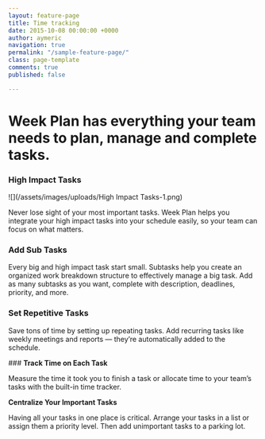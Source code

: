 ```yaml
---
layout: feature-page
title: Time tracking
date: 2015-10-08 00:00:00 +0000
author: aymeric
navigation: true
permalink: "/sample-feature-page/"
class: page-template
comments: true
published: false

---
```

# Week Plan has everything your team needs to plan, manage and complete tasks.

### **High Impact Tasks**

![](/assets/images/uploads/High Impact Tasks-1.png)

Never lose sight of your most important tasks. Week Plan helps you integrate your high impact tasks into your schedule easily, so your team can focus on what matters.

### **Add Sub Tasks**

Every big and high impact task start small. Subtasks help you create an organized work breakdown structure to effectively manage a big task. Add as many subtasks as you want, complete with description, deadlines, priority, and more.

### **Set Repetitive Tasks**

Save tons of time by setting up repeating tasks. Add recurring tasks like weekly meetings and reports — they’re automatically added to the schedule.

\### **Track Time on Each Task**

Measure the time it took you to finish a task or allocate time to your team’s tasks with the built-in time tracker.

**Centralize Your Important Tasks**

Having all your tasks in one place is critical. Arrange your tasks in a list or assign them a priority level. Then add unimportant tasks to a parking lot.